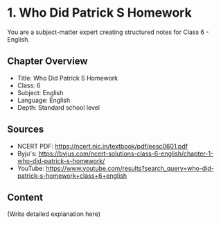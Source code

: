 # 1. Who Did Patrick S Homework

You are a subject-matter expert creating structured notes for Class 6 - English.

## Chapter Overview
- Title: Who Did Patrick S Homework
- Class: 6
- Subject: English
- Language: English
- Depth: Standard school level

## Sources
- NCERT PDF: https://ncert.nic.in/textbook/pdf/eesc0601.pdf
- Byju's: https://byjus.com/ncert-solutions-class-6-english/chapter-1-who-did-patrick-s-homework/
- YouTube: https://www.youtube.com/results?search_query=who-did-patrick-s-homework+class+6+english

## Content
(Write detailed explanation here)
